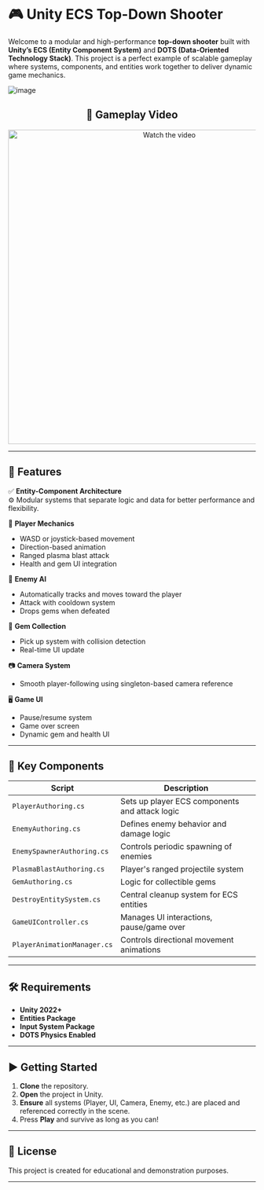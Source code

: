 # 🎮 Unity ECS Top-Down Shooter

Welcome to a modular and high-performance **top-down shooter** built with **Unity’s ECS (Entity Component System)** and **DOTS (Data-Oriented Technology Stack)**. This project is a perfect example of scalable gameplay where systems, components, and entities work together to deliver dynamic game mechanics.


![image](https://github.com/user-attachments/assets/4215138d-9eb9-45d3-ad5f-41e4f1239333)


<h2 align="center">🎥 Gameplay Video</h2>

<p align="center">
  <a href="https://www.youtube.com/watch?v=UyF7lLAoHXM" target="_blank">
    <img src="https://img.youtube.com/vi/UyF7lLAoHXM/0.jpg" alt="Watch the video" width="640" />
  </a>
</p>



---

## 🚀 Features

✅ **Entity-Component Architecture**  
⚙️ Modular systems that separate logic and data for better performance and flexibility.

🎯 **Player Mechanics**
- WASD or joystick-based movement
- Direction-based animation
- Ranged plasma blast attack
- Health and gem UI integration

👾 **Enemy AI**
- Automatically tracks and moves toward the player
- Attack with cooldown system
- Drops gems when defeated

💎 **Gem Collection**
- Pick up system with collision detection
- Real-time UI update

📷 **Camera System**
- Smooth player-following using singleton-based camera reference

🖥️ **Game UI**
- Pause/resume system
- Game over screen
- Dynamic gem and health UI

---

## 📂 Key Components

| Script | Description |
|--------|-------------|
| `PlayerAuthoring.cs` | Sets up player ECS components and attack logic |
| `EnemyAuthoring.cs` | Defines enemy behavior and damage logic |
| `EnemySpawnerAuthoring.cs` | Controls periodic spawning of enemies |
| `PlasmaBlastAuthoring.cs` | Player's ranged projectile system |
| `GemAuthoring.cs` | Logic for collectible gems |
| `DestroyEntitySystem.cs` | Central cleanup system for ECS entities |
| `GameUIController.cs` | Manages UI interactions, pause/game over |
| `PlayerAnimationManager.cs` | Controls directional movement animations |

---

## 🛠️ Requirements

- **Unity 2022+**
- **Entities Package**
- **Input System Package**
- **DOTS Physics Enabled**

---

## ▶️ Getting Started

1. **Clone** the repository.
2. **Open** the project in Unity.
3. **Ensure** all systems (Player, UI, Camera, Enemy, etc.) are placed and referenced correctly in the scene.
4. Press **Play** and survive as long as you can!

---

## 📜 License

This project is created for educational and demonstration purposes.

---
